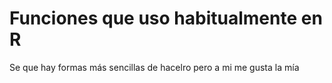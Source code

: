 # Funciones que uso habitualmente en R

Se que hay formas más sencillas de hacelro pero a mi me gusta la mía